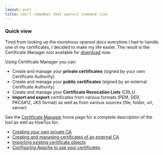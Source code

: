 ```yaml
---
layout: post
title: Can't remember that openssl command line
---
```

### Quick view
Tired from looking up the monstrous openssl docs everytime I had to handle one of my certificates, I decided to make my life easier.
The result is the Certificate Manager tool available for [download](https://github.com/hdecarne/certmgr/releases) now.

<!--more-->

Using Certificate Manager you can:
 * Create and manage your **private certificates** (signed by your own Certificate Authority)
 * Create and manage your **public certificates** (signed by an external Certificate Authority)
 * Create and manage your **Certificate Revocation Lists** (CRLs)
 * **Import and export** certificates from various formats (PEM, DER, PKCS#12, JKS format) as well as from various sources (file, folder, url, server)

See the [Certificate Manager](https://certmgr.carne.de) home page for a complete description of the tool as well as HowTos for:
 * [Creating your own private CA](https://certmgr.carne.de/howtoLocalCA/)
 * [Creating and managing certificates of an external CA](https://certmgr.carne.de/howtoExternalCA/)
 * [Importing existing certificate objects](https://certmgr.carne.de/howtoImport/)
 * [Configuring Apache to use your certificates](https://certmgr.carne.de/howtoApache/).
